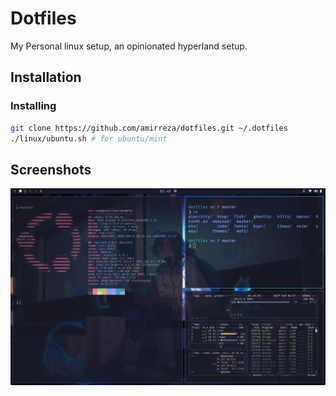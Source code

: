 # Dotfiles
My Personal linux setup, an opinionated hyperland setup.

## Installation

### Installing

```bash
git clone https://github.com/amirreza/dotfiles.git ~/.dotfiles
./linux/ubuntu.sh # for ubuntu/mint
```

## Screenshots

![screenshot](https://raw.githubusercontent.com/amirrezaask/dotfiles/refs/heads/master/screenshots/screenshot1.png)


